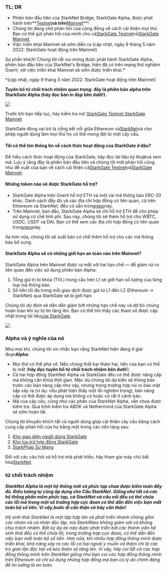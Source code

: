 ### TL; DR

* Phiên bản đầu tiên của StarkNet Bridge, StarkGate Alpha, được phát hành trên**[Testnet](https://goerli.starkgate.starknet.io/)**và trên**[Mainnet](https://starkgate.starknet.io/)**!
* Chúng tôi đang chờ phản hồi của cộng đồng về cách cải thiện mọi thứ. Bạn có thể gửi phản hồi của mình cho cả[StarkGate Testnet](https://forms.reform.app/starkware/StarkGate_Feedback/yhyalh)và[StarkGate Mainnet](https://forms.reform.app/TeRuSp/StarkGate-Feedback-Mainnet/bcoscx).
* Việc triển khai Mainnet sẽ sớm diễn ra (cập nhật, ngày 9 tháng 5 năm 2022: StarkGate hoạt động trên Mainnet)

Sự phấn khích! Chúng tôi rất vui mừng được phát hành StarkGate Alpha, phiên bản đầu tiên của StarkNet's Bridge, hiện đã có trên mạng thử nghiệm Goerli, với việc triển khai Mainnet sẽ sớm được triển khai.*

\*(cập nhật, ngày 9 tháng 5 năm 2022: StarkGate hoạt động trên Mainnet)

**Tuyên bố từ chối trách nhiệm quan trọng: đây là phiên bản alpha trên StarkGate Alpha (hãy đọc bản in đẹp bên dưới!).**

![](/assets/starkgate_01.png)

Trước khi bạn tiếp tục, hãy kiểm tra nó! [StarkGate Testnet](https://goerli.starkgate.starknet.io/),[StarkGate Mainnet](https://starkgate.starknet.io/)

StarkGate đóng vai trò là cổng kết nối giữa Ethereum và[StarkNet](https://starknet.io/)và cho phép người dùng làm mọi thứ họ có thể mong đợi từ một cây cầu.

#### **Tôi có thể tìm thông tin về cách thức hoạt động của StarkGate ở đâu?**

Để hiểu cách thức hoạt động của StarkGate, hãy đọc tài liệu kỹ thuật[](https://docs.starknet.io/docs/L1%3C%3EL2%20Communication/token-bridge)và xem mã[](https://github.com/starkware-libs/starkgate-contracts/tree/main/src/starkware/starknet/apps/starkgate). Lưu ý rằng đây là phiên bản đầu tiên và chúng tôi mời phản hồi cũng như đề xuất của bạn về cách cải thiện cả[StarkGate Testnet](https://forms.reform.app/starkware/StarkGate_Feedback/yhyalh)và[StarkGate Mainnet](https://forms.reform.app/TeRuSp/StarkGate-Feedback-Mainnet/bcoscx).

#### **Những token nào sẽ được StarkGate hỗ trợ?**

* StarkGate Alpha trên Goerli hỗ trợ ETH và một vài mã thông báo ERC-20 khác. Danh sách đầy đủ và các địa chỉ hợp đồng có liên quan, cả trên Ethereum và StarkNet, đều có sẵn trong[repo](https://github.com/starkware-libs/starknet-addresses)này.
* Trên Mainnet, ban đầu, StarkGate Alpha sẽ chỉ hỗ trợ ETH để cho phép sử dụng cơ chế tính phí. Sau này, chúng tôi sẽ thêm hỗ trợ cho WBTC, USDC, USDT và DAI. Bạn có thể xem các địa chỉ hợp đồng có liên quan trong[repo](https://github.com/starkware-libs/starknet-addresses/blob/master/bridged_tokens/mainnet.json)này.

Xa hơn nữa, chúng tôi sẽ xuất bản cơ chế thêm hỗ trợ cho các mã thông báo bổ sung.

#### **StarkGate Alpha sẽ có những giới hạn an toàn nào trên Mainnet?**

StarkGate Alpha trên Mainnet được ra mắt với hai hạn chế — để giảm rủi ro liên quan đến việc sử dụng phiên bản Alpha:

1. Tổng giá trị bị khóa (TVL) trong cầu trên L1 sẽ giới hạn số lượng của từng loại mã thông báo.
2. Số tiền tối đa trong mỗi giao dịch được gửi từ L1 đến L2 (Ethereum → StarkNet) qua StarkGate sẽ bị giới hạn.

Chúng tôi dự định sẽ dần dần giảm bớt những hạn chế này và dỡ bỏ chúng hoàn toàn khi sự tự tin tăng lên. Bạn có thể tìm thấy các tham số được cập nhật trong tài liệu[của StarkGate](https://docs.starknet.io/docs/L1%3C%3EL2%20Communication/token-bridge).

![](/assets/starkgate_02.png)

### Alpha và ý nghĩa của nó

Như mọi khi, chúng tôi xin nhắc bạn rằng StarkNet hiện đang ở giai đoạn**Alpha**:

* Mọi thứ có thể phá vỡ. Nếu chúng thất bại thảm hại, tiền của bạn có thể bị mất (**hãy đọc tuyên bố từ chối trách nhiệm bên dưới**!).
* Cả hai hợp đồng StarkNet Alpha và StarkGate đều có thể được nâng cấp mà không cần khóa thời gian. Mặc dù chúng tôi dự kiến sẽ thông báo trước các bản nâng cấp như vậy, nhưng trong trường hợp rủi ro bảo mật sắp xảy ra (ví dụ: nếu phát hiện thấy một lỗi nghiêm trọng), bản nâng cấp có thể được áp dụng mà không có hoặc có rất ít cảnh báo.
* Mã của cây cầu, cũng như các phần của StarkNet Alpha, vẫn chưa được kiểm tra. Quá trình kiểm tra ABDK và Nethermind của StarkGate Alpha sẽ sớm hoàn tất.

Chúng tôi khuyến khích tất cả người dùng giúp cải thiện cây cầu bằng cách cung cấp phản hồi của họ bằng một trong các nền tảng sau:

1. [Kho giao diện người dùng StarkGate](https://github.com/starkware-libs/starkgate-frontend)
2. [Kho lưu trữ hợp đồng StarkGate](https://github.com/starkware-libs/starkgate-contracts/tree/main/src/starkware/starknet/apps/starkgate)
3. [StarkPháp Sư Mạng](http://community.starknet.io/)

Đối với các câu hỏi và hỗ trợ nhà phát triển, hãy tham gia máy chủ bất hòa[StarkNet](https://discord.gg/uJ9HZTUk2Y).

### từ chối trách nhiệm

***StarkNet Alpha là một hệ thống mới và phức tạp chưa được kiểm toán đầy đủ. Điều tương tự cũng áp dụng cho Cầu StarkNet. Giống như tất cả các hệ thống phần mềm phức tạp, cả StarkNet và cầu nối đều có thể chứa các lỗi mà trong một số trường hợp cực đoan có thể dẫn đến việc bạn mất toàn bộ số tiền. Vì vậy,***bước đi cẩn thận và hãy cẩn thận!******

*Hệ sinh thái StarkNet là một tập hợp lớn và phát triển nhanh chóng gồm các nhóm và cá nhân độc lập, mà StarkWare không giám sát và không chịu trách nhiệm. Bất kỳ dự án nào được phát triển bởi các thành viên hệ sinh thái đều có thể chứa lỗi, trong trường hợp cực đoan, có thể dẫn đến việc bạn mất toàn bộ số tiền. Hơn nữa, khi nhiều hợp đồng thông minh được triển khai, khả năng xảy ra các lỗi có hại ngoài ý muốn và thậm chí là các trò gian lận độc hại và kéo thảm sẽ tăng lên. Vì vậy, hãy coi tất cả các hợp đồng thông minh trên StarkNet giống như bạn coi các hợp đồng thông minh trên Ethereum và chỉ sử dụng những hợp đồng mà bạn có lý do chính đáng để tin tưởng là an toàn.*
